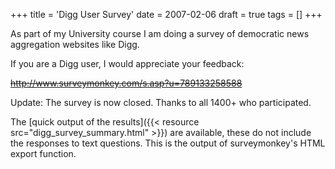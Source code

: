 +++
title = 'Digg User Survey'
date = 2007-02-06
draft = true
tags = []
+++

As part of my University course I am doing a survey of democratic news aggregation websites like Digg.

If you are a Digg user, I would appreciate your feedback:

<span style="text-decoration:line-through">http://www.surveymonkey.com/s.asp?u=789133258588</span>

Update: The survey is now closed. Thanks to all 1400+ who participated.

The [quick output of the results]({{< resource src="digg_survey_summary.html" >}}) are available, 
these do not include the responses to text questions.
This is the output of surveymonkey's HTML export function.

